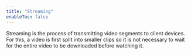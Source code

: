 ```yaml
---
title: "Streaming"
enableToc: false
---
```


Streaming is the process of transmitting video segments to client devices.
For this, a video is first split into smaller clips so it is not necessary to wait for the entire video to be downloaded before watching it.